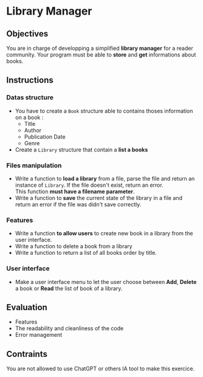# Library Manager

## Objectives
You are in charge of developping a simplified **library manager** for a reader community. Your program must be able to **store** and **get** informations about books.

## Instructions
### Datas structure
- You have to create a `Book` structure able to contains thoses information on a book :  
  - Title
  - Author
  - Publication Date
  - Genre
- Create a `Library` structure that contain a **list a books**  
  
### Files manipulation
- Write a function to **load a library** from a file, parse the file and return an instance of `Library`. If the file doesn't exist, return an error.  
This function **must have a filename parameter**.  
- Write a function to **save** the current state of the library in a file and return an error if the file was didn't save correctly.

### Features
- Write a function **to allow users** to create new book in a library from the user interface.
- Write a function to delete a book from a library
- Write a function to return a list of all books order by title.

### User interface
- Make a user interface menu to let the user choose between **Add**, **Delete** a book or **Read** the list of book of a library.

## Evaluation
- Features
- The readability and cleanliness of the code
- Error management

## Contraints
You are not allowed to use ChatGPT or others IA tool to make this exercice.

